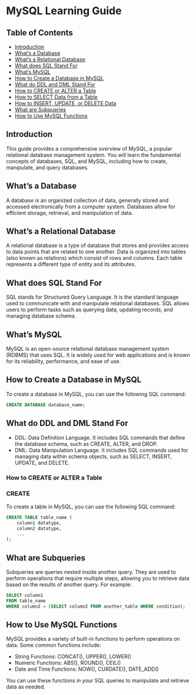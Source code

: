 # MySQL Learning Guide

## Table of Contents

- [Introduction](#introduction)
- [What’s a Database](#whats-a-database)
- [What’s a Relational Database](#whats-a-relational-database)
- [What does SQL Stand For](#what-does-sql-stand-for)
- [What’s MySQL](#whats-mysql)
- [How to Create a Database in MySQL](#how-to-create-a-database-in-mysql)
- [What do DDL and DML Stand For](#what-do-ddl-and-dml-stand-for)
- [How to CREATE or ALTER a Table](#how-to-create-or-alter-a-table)
- [How to SELECT Data from a Table](#how-to-select-data-from-a-table)
- [How to INSERT, UPDATE, or DELETE Data](#how-to-insert-update-or-delete-data)
- [What are Subqueries](#what-are-subqueries)
- [How to Use MySQL Functions](#how-to-use-mysql-functions)

## Introduction

This guide provides a comprehensive overview of MySQL, a popular relational database management system. You will learn the fundamental concepts of databases, SQL, and MySQL, including how to create, manipulate, and query databases.

## What’s a Database

A database is an organized collection of data, generally stored and accessed electronically from a computer system. Databases allow for efficient storage, retrieval, and manipulation of data.

## What’s a Relational Database

A relational database is a type of database that stores and provides access to data points that are related to one another. Data is organized into tables (also known as relations) which consist of rows and columns. Each table represents a different type of entity and its attributes.

## What does SQL Stand For

SQL stands for Structured Query Language. It is the standard language used to communicate with and manipulate relational databases. SQL allows users to perform tasks such as querying data, updating records, and managing database schema.

## What’s MySQL

MySQL is an open-source relational database management system (RDBMS) that uses SQL. It is widely used for web applications and is known for its reliability, performance, and ease of use.

## How to Create a Database in MySQL

To create a database in MySQL, you can use the following SQL command:

```sql
CREATE DATABASE database_name;
```

## What do DDL and DML Stand For

   - DDL: Data Definition Language. It includes SQL commands that define the database schema, such as CREATE, ALTER, and DROP.
   - DML: Data Manipulation Language. It includes SQL commands used for managing data within schema objects, such as SELECT, INSERT, UPDATE, and DELETE.

### How to CREATE or ALTER a Table
### CREATE

To create a table in MySQL, you can use the following SQL command:

```sql
CREATE TABLE table_name (
    column1 datatype,
    column2 datatype,
    ...
);
```
## What are Subqueries

Subqueries are queries nested inside another query. They are used to perform operations that require multiple steps, allowing you to retrieve data based on the results of another query. For example:

```sql
SELECT column1
FROM table_name
WHERE column2 = (SELECT column2 FROM another_table WHERE condition);
```

## How to Use MySQL Functions

MySQL provides a variety of built-in functions to perform operations on data. Some common functions include:

   - String Functions: CONCAT(), UPPER(), LOWER()
   - Numeric Functions: ABS(), ROUND(), CEIL()
   - Date and Time Functions: NOW(), CURDATE(), DATE_ADD()

You can use these functions in your SQL queries to manipulate and retrieve data as needed.

